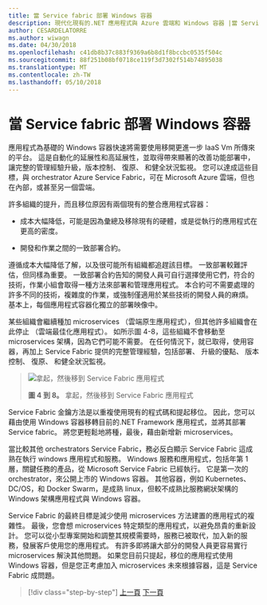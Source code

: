 ```yaml
---
title: 當 Service fabric 部署 Windows 容器
description: 現代化現有的.NET 應用程式與 Azure 雲端和 Windows 容器 |當 Service fabric 部署 Windows 容器
author: CESARDELATORRE
ms.author: wiwagn
ms.date: 04/30/2018
ms.openlocfilehash: c41db8b37c883f9369a6b8d1f8bccbc0535f504c
ms.sourcegitcommit: 88f251b08bf0718ce119f3d7302f514b74895038
ms.translationtype: MT
ms.contentlocale: zh-TW
ms.lasthandoff: 05/10/2018
---
```

# <a name="when-to-deploy-windows-containers-to-service-fabric"></a>當 Service fabric 部署 Windows 容器

應用程式為基礎的 Windows 容器快速將需要使用移開更進一步 IaaS Vm 所傳來的平台。 這是自動化的延展性和高延展性，並取得帶來顯著的改善功能部署中，讓完整的管理經驗升級，版本控制、 復原、 和健全狀況監視。 您可以達成這些目標，與 orchestrator Azure Service Fabric，可在 Microsoft Azure 雲端，但也在內部，或甚至另一個雲端。

許多組織的提升，而且移位原因有兩個現有的整合應用程式容器：

-   成本大幅降低，可能是因為彙總及移除現有的硬體，或是從執行的應用程式在更高的密度。

-   開發和作業之間的一致部署合約。

遵循成本大幅降低了解，以及很可能所有組織都追趕該目標。 一致部署較難評估，但同樣為重要。 一致部署合約告知的開發人員可自行選擇使用它們，符合的技術，作業小組會取得一種方法來部署和管理應用程式。 本合約可不需要處理的許多不同的技術，複雜度的作業，或強制僅適用於某些技術的開發人員的麻煩。 基本上，每個應用程式容器化獨立的部署映像中。

某些組織會繼續種加 microservices （雲端原生應用程式），但其他許多組織會在此停止 （雲端最佳化應用程式）。 如所示圖 4-8，這些組織不會移動至 microservices 架構，因為它們可能不需要。 在任何情況下，就已取得，使用容器，再加上 Service Fabric 提供的完整管理經驗，包括部署、 升級的優點、 版本控制、 復原、 和健全狀況監視。

> ![拿起，然後移到 Service Fabric 應用程式](./media/image8.png)
>
> **圖 4 到 8。** 拿起，然後移到 Service Fabric 應用程式

Service Fabric 金鑰方法是以重複使用現有的程式碼和提起移位。 因此，您可以藉由使用 Windows 容器移轉目前的.NET Framework 應用程式，並將其部署 Service fabric。 將您更輕鬆地將種，最後，藉由新增新 microservices。

當比較其他 orchestrators Service Fabric，務必反白顯示 Service Fabric 這成熟在執行 windows 應用程式和服務。 Windows 服務和應用程式，包括年第 1 層，關鍵任務的產品，從 Microsoft Service Fabric 已經執行。 它是第一次的 orchestrator，來公開上市的 Windows 容器。 其他容器，例如 Kubernetes、 DC/OS，和 Docker Swarm，是成熟 linux，但較不成熟比服務網狀架構的 Windows 架構應用程式與 Windows 容器。

Service Fabric 的最終目標是減少使用 microservices 方法建置的應用程式的複雜性。 最後，您會想 microservices 特定類型的應用程式，以避免昂貴的重新設計。 您可以從小型專案開始和調整其規模需要時，服務已被取代，加入新的服務，發展客戶使用您的應用程式。 有許多即將讓大部分的開發人員更容易實行 microservices 解決其他問題。 如果您目前只提起，移位的應用程式使用 Windows 容器，但是您正考慮加入 microservices 未來根據容器，這是 Service Fabric 成問題。

>[!div class="step-by-step"]
[上一頁](when-to-deploy-windows-containers-to-azure-vms-iaas-cloud.md)
[下一頁](when-to-deploy-windows-containers-to-azure-container-service-kubernetes.md)

